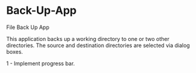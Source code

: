 # Back-Up-App
File Back Up App

This application backs up a working directory to one or two other directories.
The source and destination directories are selected via dialog boxes.


1 - Implement progress bar.

